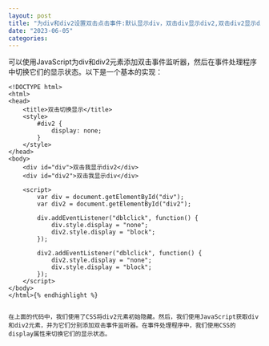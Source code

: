 ```yaml
---
layout: post
title: "为div和div2设置双击点击事件:默认显示div，双击div显示div2,双击div2显示div"
date: "2023-06-05"
categories: 
---
```

<p>可以使用JavaScript为div和div2元素添加双击事件监听器，然后在事件处理程序中切换它们的显示状态。以下是一个基本的实现：</p>

<pre>
<code>&lt;!DOCTYPE html&gt;
&lt;html&gt;
&lt;head&gt;
	&lt;title&gt;双击切换显示&lt;/title&gt;
	&lt;style&gt;
		#div2 {
			display: none;
		}
	&lt;/style&gt;
&lt;/head&gt;
&lt;body&gt;
	&lt;div id=&quot;div&quot;&gt;双击我显示div2&lt;/div&gt;
	&lt;div id=&quot;div2&quot;&gt;双击我显示div&lt;/div&gt;

	&lt;script&gt;
		var div = document.getElementById(&quot;div&quot;);
		var div2 = document.getElementById(&quot;div2&quot;);

		div.addEventListener(&quot;dblclick&quot;, function() {
			div.style.display = &quot;none&quot;;
			div2.style.display = &quot;block&quot;;
		});

		div2.addEventListener(&quot;dblclick&quot;, function() {
			div2.style.display = &quot;none&quot;;
			div.style.display = &quot;block&quot;;
		});
	&lt;/script&gt;
&lt;/body&gt;
&lt;/html&gt;{% endhighlight %}

<p>在上面的代码中，我们使用了CSS将div2元素初始隐藏。然后，我们使用JavaScript获取div和div2元素，并为它们分别添加双击事件监听器。在事件处理程序中，我们使用CSS的display属性来切换它们的显示状态。</p>

